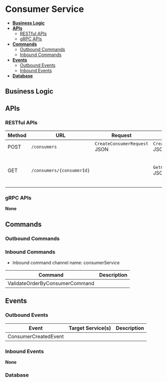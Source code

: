 # Consumer Service

- [**Business Logic**](#business-logic)
- [**APIs**](#apis)
   - [RESTful APIs](#restful-apis)
   - [gRPC APIs](#grpc-apis)
- [**Commands**](#commands)
   - [Outbound Commands](#outbound-commands)
   - [Inbound Commands](#inbound-commands)
- [**Events**](#events)
   - [Outbound Events](#outbound-events)
   - [Inbound Events](#inbound-events)
- [**Database**](#database)

## Business Logic

## APIs
### RESTful APIs
| Method | URL | Request | Response | Description | 
|----|----|----|----|----|
| POST | `/consumers` | `CreateConsumerRequest` JSON | `CreateConsumerResponse` JSON | Add a new consumer. |
| GET | `/consumers/{consumerId}` | | `GetConsumerResponse` JSON | Get a consumer by consumer ID. |

### gRPC APIs
**None**

## Commands
### Outbound Commands
### Inbound Commands
- Inbound command channel name: consumerService

| Command | Description |
|----|----|
| ValidateOrderByConsumerCommand | |

## Events
### Outbound Events
| Event | Target Service(s) | Description |
|----|----|----|
| ConsumerCreatedEvent | | |

### Inbound Events
**None**

### Database
